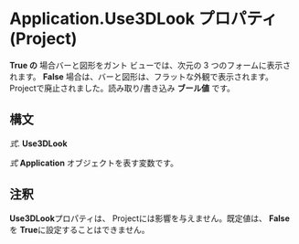 
# Application.Use3DLook プロパティ (Project)

 **True の** 場合バーと図形をガント ビューでは、次元の 3 つのフォームに表示されます。 **False** 場合は、バーと図形は、フラットな外観で表示されます。Projectで廃止されました。読み取り/書き込み **ブール値** です。


## 構文

 _式_. **Use3DLook**

 _式_ **Application** オブジェクトを表す変数です。


## 注釈

 **Use3DLook**プロパティは、 Projectには影響を与えません。既定値は、  **False** を **True**に設定することはできません。

